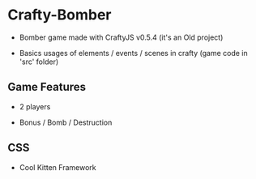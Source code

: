 Crafty-Bomber
=============

- Bomber game made with CraftyJS v0.5.4 (it's an Old project)

- Basics usages of elements / events / scenes in crafty (game code in 'src' folder)

Game Features
-------------

- 2 players

- Bonus / Bomb / Destruction

CSS
---

- Cool Kitten Framework
